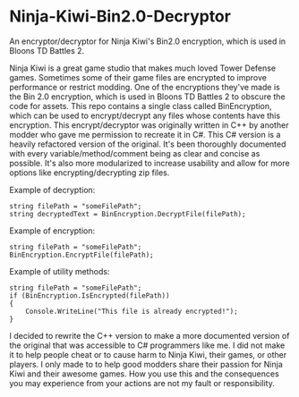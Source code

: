 # Ninja-Kiwi-Bin2.0-Decryptor
An encryptor/decryptor for Ninja Kiwi's Bin2.0 encryption, which is used in Bloons TD Battles 2.

Ninja Kiwi is a great game studio that makes much loved Tower Defense games. Sometimes some of their game files are encrypted to improve performance or restrict modding. One of the encryptions they've made is the Bin 2.0 encryption, which is used in Bloons TD Battles 2 to obscure the code for assets. This repo contains a single class called BinEncryption, which can be used to encrypt/decrypt any files whose contents have this encryption. This encrypt/decryptor was originally written in C++ by another modder who gave me permission to recreate it in C#. This C# version is a heavily refactored version of the original. It's been thoroughly documented with every variable/method/comment being as clear and concise as possible. It's also more modularized to increase usability and allow for more options like encrypting/decrypting zip files.

Example of decryption:
```
string filePath = "someFilePath";
string decryptedText = BinEncryption.DecryptFile(filePath);
```

Example of encryption:
```
string filePath = "someFilePath";
BinEncryption.EncryptFile(filePath);
```

Example of utility methods:
```
string filePath = "someFilePath";
if (BinEncryption.IsEncrypted(filePath))
{
    Console.WriteLine("This file is already encrypted!");
}
```

I decided to rewrite the C++ version to make a more documented version of the original that was accessible to C# programmers like me. I did not make it to help people cheat or to cause harm to Ninja Kiwi, their games, or other players. I only made to to help good modders share their passion for Ninja Kiwi and their awesome games. How you use this and the consequences you may experience from your actions are not my fault or responsibility.
